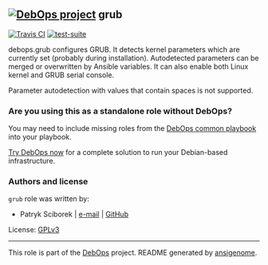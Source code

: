 ## [![DebOps project](http://debops.org/images/debops-small.png)](http://debops.org) grub

[![Travis CI](http://img.shields.io/travis/debops/ansible-grub.svg?style=flat)](http://travis-ci.org/debops/ansible-grub) [![test-suite](http://img.shields.io/badge/test--suite-ansible--grub-blue.svg?style=flat)](https://github.com/debops/test-suite/tree/master/ansible-grub/) 

debops.grub configures GRUB. It detects kernel parameters which are
currently set (probably during installation). Autodetected parameters
can be merged or overwritten by Ansible variables. It can also enable
both Linux kernel and GRUB serial console.

Parameter autodetection with values that contain spaces is not supported.



### Are you using this as a standalone role without DebOps?

You may need to include missing roles from the [DebOps common
playbook](https://github.com/debops/debops-playbooks/blob/master/playbooks/common.yml)
into your playbook.

[Try DebOps now](https://github.com/debops/debops) for a complete solution to run your Debian-based infrastructure.





### Authors and license

`grub` role was written by:
- Patryk Sciborek | [e-mail](mailto:patryk@sciborek.com) | [GitHub](https://github.com/scibi)

License: [GPLv3](https://tldrlegal.com/license/gnu-general-public-license-v3-%28gpl-3%29)

***

This role is part of the [DebOps](http://debops.org/) project. README generated by [ansigenome](https://github.com/nickjj/ansigenome/).
